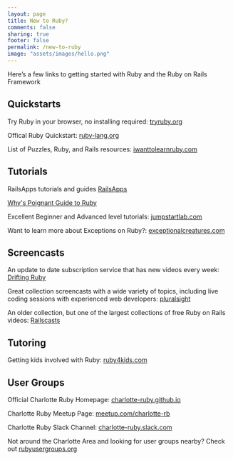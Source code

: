 ```yaml
---
layout: page
title: New to Ruby?
comments: false
sharing: true
footer: false
permalink: /new-to-ruby
image: "assets/images/hello.png"
---
```


Here’s a few links to getting started with Ruby and the Ruby on Rails Framework

## Quickstarts

Try Ruby in your browser, no installing required: [tryruby.org](http://www.tryruby.org)

Offical Ruby Quickstart: [ruby-lang.org](https://www.ruby-lang.org/en/)

List of Puzzles, Ruby, and Rails resources: [iwanttolearnruby.com](http://iwanttolearnruby.com)

## Tutorials

RailsApps tutorials and guides [RailsApps](http://railsapps.github.io/)

[Why's Poignant Guide to Ruby](https://poignant.guide/)

Excellent Beginner and Advanced level tutorials: [jumpstartlab.com](http://tutorials.jumpstartlab.com)

Want to learn more about Exceptions on Ruby?: [exceptionalcreatures.com](https://www.exceptionalcreatures.com)

## Screencasts

An update to date subscription service that has new videos every week: [Drifting Ruby](https://www.driftingruby.com)

Great collection screencasts with a wide variety of topics, including live coding sessions with experienced web developers: [pluralsight](https://www.pluralsight.com)

An older collection, but one of the largest collections of free Ruby on Rails videos: [Railscasts](http://railscasts.com/)

## Tutoring

Getting kids involved with Ruby: [ruby4kids.com](http://ruby4kids.com)

## User Groups

Official Charlotte Ruby Homepage: [charlotte-ruby.github.io](http://charlotte-ruby.github.io)

Charlotte Ruby Meetup Page: [meetup.com/charlotte-rb](http://meetup.com/charlotte-rb)

Charlotte Ruby Slack Channel: [charlotte-ruby.slack.com](https://charlotte-ruby.slack.com)

Not around the Charlotte Area and looking for user groups nearby? Check out [rubyusergroups.org](http://rubyusergroups.org)

